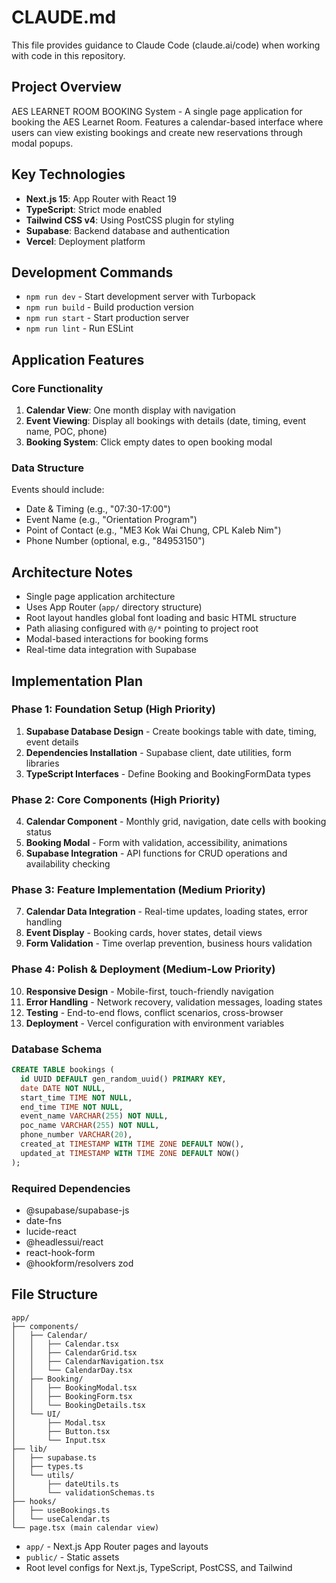 # CLAUDE.md

This file provides guidance to Claude Code (claude.ai/code) when working with code in this repository.

## Project Overview

AES LEARNET ROOM BOOKING System - A single page application for booking the AES Learnet Room. Features a calendar-based interface where users can view existing bookings and create new reservations through modal popups.

## Key Technologies

- **Next.js 15**: App Router with React 19
- **TypeScript**: Strict mode enabled
- **Tailwind CSS v4**: Using PostCSS plugin for styling
- **Supabase**: Backend database and authentication
- **Vercel**: Deployment platform

## Development Commands

- `npm run dev` - Start development server with Turbopack
- `npm run build` - Build production version
- `npm run start` - Start production server
- `npm run lint` - Run ESLint

## Application Features

### Core Functionality
1. **Calendar View**: One month display with navigation
2. **Event Viewing**: Display all bookings with details (date, timing, event name, POC, phone)
3. **Booking System**: Click empty dates to open booking modal

### Data Structure
Events should include:
- Date & Timing (e.g., "07:30-17:00")
- Event Name (e.g., "Orientation Program")
- Point of Contact (e.g., "ME3 Kok Wai Chung, CPL Kaleb Nim")
- Phone Number (optional, e.g., "84953150")

## Architecture Notes

- Single page application architecture
- Uses App Router (`app/` directory structure)
- Root layout handles global font loading and basic HTML structure
- Path aliasing configured with `@/*` pointing to project root
- Modal-based interactions for booking forms
- Real-time data integration with Supabase

## Implementation Plan

### Phase 1: Foundation Setup (High Priority)
1. **Supabase Database Design** - Create bookings table with date, timing, event details
2. **Dependencies Installation** - Supabase client, date utilities, form libraries
3. **TypeScript Interfaces** - Define Booking and BookingFormData types

### Phase 2: Core Components (High Priority)
4. **Calendar Component** - Monthly grid, navigation, date cells with booking status
5. **Booking Modal** - Form with validation, accessibility, animations
6. **Supabase Integration** - API functions for CRUD operations and availability checking

### Phase 3: Feature Implementation (Medium Priority)
7. **Calendar Data Integration** - Real-time updates, loading states, error handling
8. **Event Display** - Booking cards, hover states, detail views
9. **Form Validation** - Time overlap prevention, business hours validation

### Phase 4: Polish & Deployment (Medium-Low Priority)
10. **Responsive Design** - Mobile-first, touch-friendly navigation
11. **Error Handling** - Network recovery, validation messages, loading states
12. **Testing** - End-to-end flows, conflict scenarios, cross-browser
13. **Deployment** - Vercel configuration with environment variables

### Database Schema
```sql
CREATE TABLE bookings (
  id UUID DEFAULT gen_random_uuid() PRIMARY KEY,
  date DATE NOT NULL,
  start_time TIME NOT NULL,
  end_time TIME NOT NULL,
  event_name VARCHAR(255) NOT NULL,
  poc_name VARCHAR(255) NOT NULL,
  phone_number VARCHAR(20),
  created_at TIMESTAMP WITH TIME ZONE DEFAULT NOW(),
  updated_at TIMESTAMP WITH TIME ZONE DEFAULT NOW()
);
```

### Required Dependencies
- @supabase/supabase-js
- date-fns
- lucide-react
- @headlessui/react
- react-hook-form
- @hookform/resolvers zod

## File Structure

```
app/
├── components/
│   ├── Calendar/
│   │   ├── Calendar.tsx
│   │   ├── CalendarGrid.tsx
│   │   ├── CalendarNavigation.tsx
│   │   └── CalendarDay.tsx
│   ├── Booking/
│   │   ├── BookingModal.tsx
│   │   ├── BookingForm.tsx
│   │   └── BookingDetails.tsx
│   └── UI/
│       ├── Modal.tsx
│       ├── Button.tsx
│       └── Input.tsx
├── lib/
│   ├── supabase.ts
│   ├── types.ts
│   └── utils/
│       ├── dateUtils.ts
│       └── validationSchemas.ts
├── hooks/
│   ├── useBookings.ts
│   └── useCalendar.ts
└── page.tsx (main calendar view)
```

- `app/` - Next.js App Router pages and layouts
- `public/` - Static assets
- Root level configs for Next.js, TypeScript, PostCSS, and Tailwind
